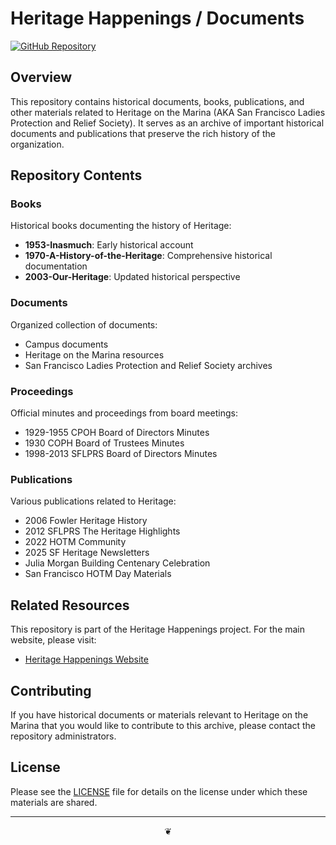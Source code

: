 # Heritage Happenings / Documents

[![GitHub Repository](https://img.shields.io/github/stars/heritage-happenings/documents?style=social)](https://github.com/heritage-happenings/documents)

## Overview

This repository contains historical documents, books, publications, and other materials related to Heritage on the Marina (AKA San Francisco Ladies Protection and Relief Society). It serves as an archive of important historical documents and publications that preserve the rich history of the organization.

## Repository Contents

### Books
Historical books documenting the history of Heritage:
- **1953-Inasmuch**: Early historical account
- **1970-A-History-of-the-Heritage**: Comprehensive historical documentation
- **2003-Our-Heritage**: Updated historical perspective

### Documents
Organized collection of documents:
- Campus documents
- Heritage on the Marina resources
- San Francisco Ladies Protection and Relief Society archives

### Proceedings
Official minutes and proceedings from board meetings:
- 1929-1955 CPOH Board of Directors Minutes
- 1930 COPH Board of Trustees Minutes
- 1998-2013 SFLPRS Board of Directors Minutes

### Publications
Various publications related to Heritage:
- 2006 Fowler Heritage History
- 2012 SFLPRS The Heritage Highlights
- 2022 HOTM Community
- 2025 SF Heritage Newsletters
- Julia Morgan Building Centenary Celebration
- San Francisco HOTM Day Materials

## Related Resources

This repository is part of the Heritage Happenings project. For the main website, please visit:
- [Heritage Happenings Website](https://heritage-happenings.github.io/)

## Contributing

If you have historical documents or materials relevant to Heritage on the Marina that you would like to contribute to this archive, please contact the repository administrators.

## License

Please see the [LICENSE](LICENSE) file for details on the license under which these materials are shared.

***

<center title="Go to top"><a href="#" style="text-decoration: none;">❦</a></center>

